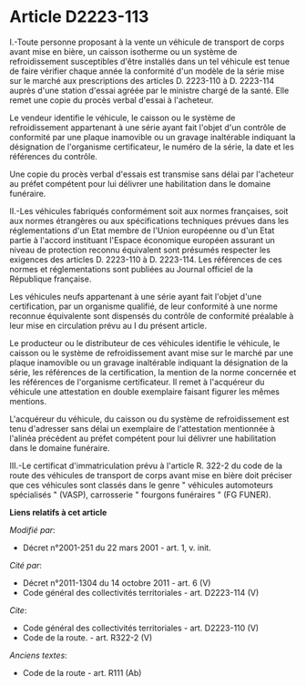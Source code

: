 # Article D2223-113

I.-Toute personne proposant à la vente un véhicule de transport de corps avant mise en bière, un caisson isotherme ou un
système de refroidissement susceptibles d'être installés dans un tel véhicule est tenue de faire vérifier chaque année la
conformité d'un modèle de la série mise sur le marché aux prescriptions des articles D. 2223-110 à D. 2223-114 auprès d'une
station d'essai agréée par le ministre chargé de la santé. Elle remet une copie du procès verbal d'essai à l'acheteur. 

Le vendeur identifie le véhicule, le caisson ou le système de refroidissement appartenant à une série ayant fait l'objet d'un
contrôle de conformité par une plaque inamovible ou un gravage inaltérable indiquant la désignation de l'organisme
certificateur, le numéro de la série, la date et les références du contrôle. 

Une copie du procès verbal d'essais est transmise sans délai par l'acheteur au préfet compétent pour lui délivrer une
habilitation dans le domaine funéraire. 

II.-Les véhicules fabriqués conformément soit aux normes françaises, soit aux normes étrangères ou aux spécifications
techniques prévues dans les réglementations d'un Etat membre de l'Union européenne ou d'un Etat partie à l'accord instituant
l'Espace économique européen assurant un niveau de protection reconnu équivalent sont présumés respecter les exigences des
articles D. 2223-110 à D. 2223-114. Les références de ces normes et réglementations sont publiées au Journal officiel de la
République française. 

Les véhicules neufs appartenant à une série ayant fait l'objet d'une certification, par un organisme qualifié, de leur
conformité à une norme reconnue équivalente sont dispensés du contrôle de conformité préalable à leur mise en circulation
prévu au I du présent article. 

Le producteur ou le distributeur de ces véhicules identifie le véhicule, le caisson ou le système de refroidissement avant
mise sur le marché par une plaque inamovible ou un gravage inaltérable indiquant la désignation de la série, les références
de la certification, la mention de la norme concernée et les références de l'organisme certificateur. Il remet à l'acquéreur
du véhicule une attestation en double exemplaire faisant figurer les mêmes mentions.

L'acquéreur du véhicule, du caisson ou du système de refroidissement est tenu d'adresser sans délai un exemplaire de
l'attestation mentionnée à l'alinéa précédent au préfet compétent pour lui délivrer une habilitation dans le domaine
funéraire. 

III.-Le certificat d'immatriculation prévu à l'article R. 322-2 du code de la route des véhicules de transport de corps avant
mise en bière doit préciser que ces véhicules sont classés dans le genre " véhicules automoteurs spécialisés " (VASP),
carrosserie " fourgons funéraires " (FG FUNER).

**Liens relatifs à cet article**

_Modifié par_:

  - Décret n°2001-251 du 22 mars 2001 - art. 1, v. init.

_Cité par_:

  - Décret n°2011-1304 du 14 octobre 2011 - art. 6 (V)
  - Code général des collectivités territoriales - art. D2223-114 (V)

_Cite_:

  - Code général des collectivités territoriales - art. D2223-110 (V)
  - Code de la route. - art. R322-2 (V)

_Anciens textes_:

  - Code de la route - art. R111 (Ab)
